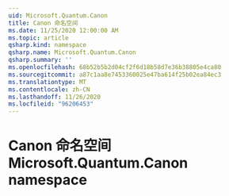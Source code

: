 ```yaml
---
uid: Microsoft.Quantum.Canon
title: Canon 命名空间
ms.date: 11/25/2020 12:00:00 AM
ms.topic: article
qsharp.kind: namespace
qsharp.name: Microsoft.Quantum.Canon
qsharp.summary: ''
ms.openlocfilehash: 68b52b5b2d04cf2f6d18b58d7e36b38805e4ca80
ms.sourcegitcommit: a87c1aa8e7453360025e47ba614f25b02ea84ec3
ms.translationtype: MT
ms.contentlocale: zh-CN
ms.lasthandoff: 11/26/2020
ms.locfileid: "96206453"
---
```

# <a name="microsoftquantumcanon-namespace"></a><span data-ttu-id="375e2-102">Canon 命名空间</span><span class="sxs-lookup"><span data-stu-id="375e2-102">Microsoft.Quantum.Canon namespace</span></span>



